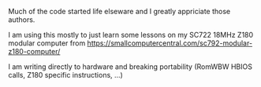 Much of the code started life elseware and I greatly appriciate those authors.  

I am using this mostly to just learn some lessons on my SC722 18MHz Z180 modular computer from https://smallcomputercentral.com/sc792-modular-z180-computer/

I am writing directly to hardware and breaking portability (RomWBW HBIOS calls, Z180 specific instructions, ...)


